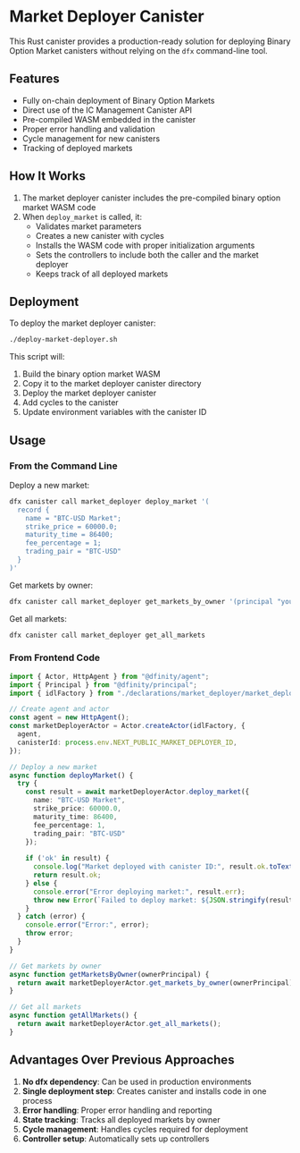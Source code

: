 # Market Deployer Canister

This Rust canister provides a production-ready solution for deploying Binary Option Market canisters without relying on the `dfx` command-line tool.

## Features

- Fully on-chain deployment of Binary Option Markets
- Direct use of the IC Management Canister API
- Pre-compiled WASM embedded in the canister
- Proper error handling and validation
- Cycle management for new canisters
- Tracking of deployed markets

## How It Works

1. The market deployer canister includes the pre-compiled binary option market WASM code
2. When `deploy_market` is called, it:
   - Validates market parameters
   - Creates a new canister with cycles
   - Installs the WASM code with proper initialization arguments
   - Sets the controllers to include both the caller and the market deployer
   - Keeps track of all deployed markets

## Deployment

To deploy the market deployer canister:

```bash
./deploy-market-deployer.sh
```

This script will:
1. Build the binary option market WASM
2. Copy it to the market deployer canister directory
3. Deploy the market deployer canister
4. Add cycles to the canister
5. Update environment variables with the canister ID

## Usage

### From the Command Line

Deploy a new market:

```bash
dfx canister call market_deployer deploy_market '(
  record { 
    name = "BTC-USD Market"; 
    strike_price = 60000.0; 
    maturity_time = 86400; 
    fee_percentage = 1; 
    trading_pair = "BTC-USD" 
  }
)'
```

Get markets by owner:

```bash
dfx canister call market_deployer get_markets_by_owner '(principal "your-principal-id")'
```

Get all markets:

```bash
dfx canister call market_deployer get_all_markets
```

### From Frontend Code

```typescript
import { Actor, HttpAgent } from "@dfinity/agent";
import { Principal } from "@dfinity/principal";
import { idlFactory } from "./declarations/market_deployer/market_deployer.did.js";

// Create agent and actor
const agent = new HttpAgent();
const marketDeployerActor = Actor.createActor(idlFactory, {
  agent,
  canisterId: process.env.NEXT_PUBLIC_MARKET_DEPLOYER_ID,
});

// Deploy a new market
async function deployMarket() {
  try {
    const result = await marketDeployerActor.deploy_market({
      name: "BTC-USD Market",
      strike_price: 60000.0,
      maturity_time: 86400,
      fee_percentage: 1,
      trading_pair: "BTC-USD"
    });
    
    if ('ok' in result) {
      console.log("Market deployed with canister ID:", result.ok.toText());
      return result.ok;
    } else {
      console.error("Error deploying market:", result.err);
      throw new Error(`Failed to deploy market: ${JSON.stringify(result.err)}`);
    }
  } catch (error) {
    console.error("Error:", error);
    throw error;
  }
}

// Get markets by owner
async function getMarketsByOwner(ownerPrincipal) {
  return await marketDeployerActor.get_markets_by_owner(ownerPrincipal);
}

// Get all markets
async function getAllMarkets() {
  return await marketDeployerActor.get_all_markets();
}
```

## Advantages Over Previous Approaches

1. **No dfx dependency**: Can be used in production environments
2. **Single deployment step**: Creates canister and installs code in one process
3. **Error handling**: Proper error handling and reporting
4. **State tracking**: Tracks all deployed markets by owner
5. **Cycle management**: Handles cycles required for deployment
6. **Controller setup**: Automatically sets up controllers 